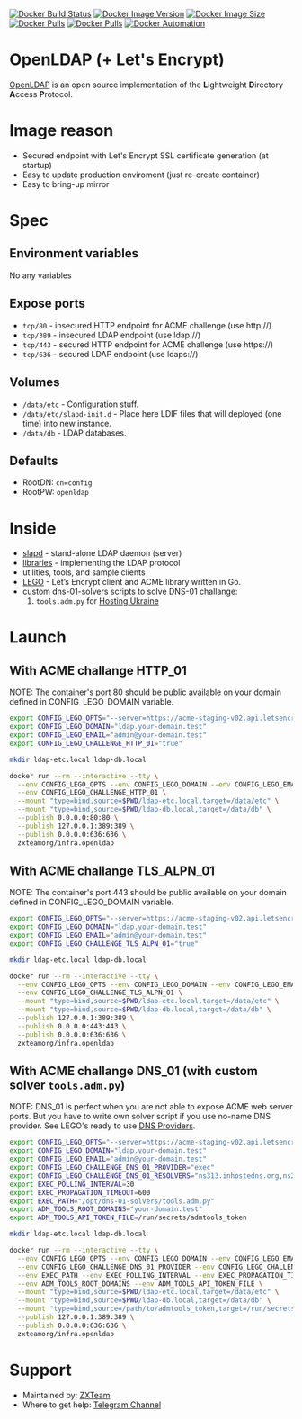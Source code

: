 [![Docker Build Status](https://img.shields.io/docker/cloud/build/zxteamorg/infra.openldap?label=Build%20Status)](https://hub.docker.com/r/zxteamorg/infra.openldap/builds)
[![Docker Image Version](https://img.shields.io/docker/v/zxteamorg/infra.openldap?sort=date&label=Version)](https://hub.docker.com/r/zxteamorg/infra.openldap/tags)
[![Docker Image Size](https://img.shields.io/docker/image-size/zxteamorg/infra.openldap?label=Image%20Size)](https://hub.docker.com/r/zxteamorg/infra.openldap/tags)
[![Docker Pulls](https://img.shields.io/docker/pulls/zxteamorg/infra.openldap?label=Pulls)](https://hub.docker.com/r/zxteamorg/infra.openldap)
[![Docker Pulls](https://img.shields.io/docker/stars/zxteamorg/infra.openldap?label=Docker%20Stars)](https://hub.docker.com/r/zxteamorg/infra.openldap)
[![Docker Automation](https://img.shields.io/docker/cloud/automated/zxteamorg/infra.openldap?label=Docker%20Automation)](https://hub.docker.com/r/zxteamorg/infra.openldap/builds)


# OpenLDAP (+ Let's Encrypt)

[OpenLDAP](https://www.openldap.org/) is an open source implementation of the **L**ightweight **D**irectory **A**ccess **P**rotocol.

# Image reason

* Secured endpoint with Let's Encrypt SSL certificate generation (at startup)
* Easy to update production enviroment (just re-create container)
* Easy to bring-up mirror


# Spec

## Environment variables

No any variables

## Expose ports

* `tcp/80` - insecured HTTP endpoint for ACME challenge (use http://)
* `tcp/389` - insecured LDAP endpoint (use ldap://)
* `tcp/443` - secured HTTP endpoint for ACME challenge (use https://)
* `tcp/636` - secured LDAP endpoint (use ldaps://)
 
## Volumes

* `/data/etc` - Configuration stuff.
* `/data/etc/slapd-init.d` - Place here LDIF files that will deployed (one time) into new instance.
* `/data/db`  - LDAP databases.

## Defaults

* RootDN: `cn=config`
* RootPW: `openldap`

# Inside

* [slapd](https://www.openldap.org/software/man.cgi?query=slapd) - stand-alone LDAP daemon (server)
* [libraries](https://www.openldap.org/software/man.cgi?query=ldap) - implementing the LDAP protocol
* utilities, tools, and sample clients
* [LEGO](https://go-acme.github.io/lego/) - Let’s Encrypt client and ACME library written in Go.
* custom dns-01-solvers scripts to solve DNS-01 challange:
	1. `tools.adm.py` for [Hosting Ukraine](https://www.ukraine.com.ua/)

# Launch

## With ACME challange HTTP_01

NOTE: The container's port 80 should be public available on your domain defined in CONFIG_LEGO_DOMAIN variable.


```bash
export CONFIG_LEGO_OPTS="--server=https://acme-staging-v02.api.letsencrypt.org/directory" # Skip this for ACME production environment
export CONFIG_LEGO_DOMAIN="ldap.your-domain.test"
export CONFIG_LEGO_EMAIL="admin@your-domain.test"
export CONFIG_LEGO_CHALLENGE_HTTP_01="true"

mkdir ldap-etc.local ldap-db.local

docker run --rm --interactive --tty \
  --env CONFIG_LEGO_OPTS --env CONFIG_LEGO_DOMAIN --env CONFIG_LEGO_EMAIL \
  --env CONFIG_LEGO_CHALLENGE_HTTP_01 \
  --mount "type=bind,source=$PWD/ldap-etc.local,target=/data/etc" \
  --mount "type=bind,source=$PWD/ldap-db.local,target=/data/db" \
  --publish 0.0.0.0:80:80 \
  --publish 127.0.0.1:389:389 \
  --publish 0.0.0.0:636:636 \
  zxteamorg/infra.openldap
```

## With ACME challange TLS_ALPN_01

NOTE: The container's port 443 should be public available on your domain defined in CONFIG_LEGO_DOMAIN variable.


```bash
export CONFIG_LEGO_OPTS="--server=https://acme-staging-v02.api.letsencrypt.org/directory" # Skip this for ACME production environment
export CONFIG_LEGO_DOMAIN="ldap.your-domain.test"
export CONFIG_LEGO_EMAIL="admin@your-domain.test"
export CONFIG_LEGO_CHALLENGE_TLS_ALPN_01="true"

mkdir ldap-etc.local ldap-db.local

docker run --rm --interactive --tty \
  --env CONFIG_LEGO_OPTS --env CONFIG_LEGO_DOMAIN --env CONFIG_LEGO_EMAIL \
  --env CONFIG_LEGO_CHALLENGE_TLS_ALPN_01 \
  --mount "type=bind,source=$PWD/ldap-etc.local,target=/data/etc" \
  --mount "type=bind,source=$PWD/ldap-db.local,target=/data/db" \
  --publish 127.0.0.1:389:389 \
  --publish 0.0.0.0:443:443 \
  --publish 0.0.0.0:636:636 \
  zxteamorg/infra.openldap
```

## With ACME challange DNS_01 (with custom solver `tools.adm.py`)

NOTE: DNS_01 is perfect when you are not able to expose ACME web server ports. But you have to write own solver script if you use no-name DNS provider. See LEGO's ready to use [DNS Providers](https://go-acme.github.io/lego/dns/).

```bash
export CONFIG_LEGO_OPTS="--server=https://acme-staging-v02.api.letsencrypt.org/directory" # Skip this for ACME production environment
export CONFIG_LEGO_DOMAIN="ldap.your-domain.test"
export CONFIG_LEGO_EMAIL="admin@your-domain.test"
export CONFIG_LEGO_CHALLENGE_DNS_01_PROVIDER="exec"
export CONFIG_LEGO_CHALLENGE_DNS_01_RESOLVERS="ns313.inhostedns.org,ns213.inhostedns.net,ns113.inhostedns.com"
export EXEC_POLLING_INTERVAL=30
export EXEC_PROPAGATION_TIMEOUT=600
export EXEC_PATH="/opt/dns-01-solvers/tools.adm.py"
export ADM_TOOLS_ROOT_DOMAINS="your-domain.test"
export ADM_TOOLS_API_TOKEN_FILE=/run/secrets/admtools_token

mkdir ldap-etc.local ldap-db.local

docker run --rm --interactive --tty \
  --env CONFIG_LEGO_OPTS --env CONFIG_LEGO_DOMAIN --env CONFIG_LEGO_EMAIL \
  --env CONFIG_LEGO_CHALLENGE_DNS_01_PROVIDER --env CONFIG_LEGO_CHALLENGE_DNS_01_RESOLVERS \
  --env EXEC_PATH --env EXEC_POLLING_INTERVAL --env EXEC_PROPAGATION_TIMEOUT \
  --env ADM_TOOLS_ROOT_DOMAINS --env ADM_TOOLS_API_TOKEN_FILE \
  --mount "type=bind,source=$PWD/ldap-etc.local,target=/data/etc" \
  --mount "type=bind,source=$PWD/ldap-db.local,target=/data/db" \
  --mount "type=bind,source=/path/to/admtools_token,target=/run/secrets/admtools_token" \
  --publish 127.0.0.1:389:389 \
  --publish 0.0.0.0:636:636 \
  zxteamorg/infra.openldap
```


# Support

* Maintained by: [ZXTeam](https://zxteam.org)
* Where to get help: [Telegram Channel](https://t.me/zxteamorg)
